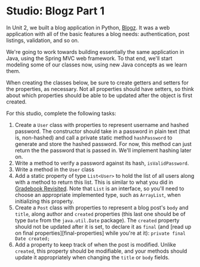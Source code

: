 # Studio: Blogz Part 1

In Unit 2, we built a blog application in Python, [Blogz][blogz]. It was a web application with all of the basic features a blog needs: authentication, post listings, validation, and so on.

We're going to work towards building essentially the same application in Java, using the Spring MVC web framework. To that end, we'll start modeling some of our classes now, using new Java concepts as we learn them.

When creating the classes below, be sure to create getters and setters for the properties, as necessary. Not all properties should have setters, so think about which properties should be able to be updated after the object is first created.

For this studio, complete  the following tasks:

1. Create a `User` class with properties to represent username and hashed password. The constructor should take in a password in plain text (that is, non-hashed) and call a private static method `hashPassword` to generate and store the hashed password. For now, this method can just return the the password that is passed in. We'll implement hashing later on.
1. Write a method to verify a password against its hash, `isValidPassword`.
1. Write a method in the `User` class
1. Add a static property of type `List<User>` to hold the list of all users along with a method to return this list. This is similar to what you did in [Gradebook Revisited][gradebook-revisited]. Note that `List` is an interface, so you'll need to choose an appropriate implemented type, such as `ArrayList`, when initializing this property.
1. Create a `Post` class with properties to represent a blog post's `body` and `title`, along author and `created` properties (this last one should be of type `Date` from the `java.util.Date` package). The `created` property should not be updated after it is set, to declare it as `final` (and [read up on final properties][final-properties] while you're at it): `private final Date created;`
1. Add a property to keep track of when the post is modified. Unlike `created`, this property should be modifiable, and your methods should update it appropriately when changing the `title` or `body` fields.


[blogz]: http://education.launchcode.org/web-fundamentals/assignments/blogz/
[gradebook-revisited]: ../exercises/gradebook-revisited
